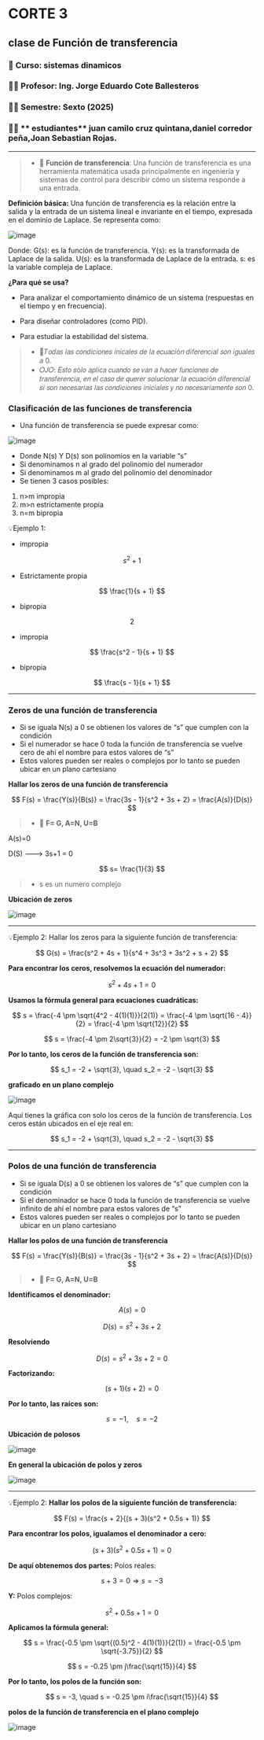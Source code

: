 # CORTE 3 
## clase de Función de transferencia
### 📅 **Curso:** sistemas dinamicos 
### 👨‍🏫 **Profesor:** Ing. Jorge Eduardo Cote Ballesteros
### 🧑‍🎓 **Semestre:** Sexto (2025)
### 🧑‍🎓 ** estudiantes** juan camilo cruz quintana,daniel corredor peña,Joan Sebastian Rojas.
------------------------------------------------------------------------
>* 🔑 **Función de transferencia**:
Una función de transferencia es una herramienta matemática usada principalmente en ingeniería y sistemas de control para describir cómo un sistema responde a una entrada.

**Definición básica:**
Una función de transferencia es la relación entre la salida y la entrada de un sistema lineal e invariante en el tiempo, expresada en el dominio de Laplace. Se representa como:

![image](https://github.com/user-attachments/assets/8c5ecb96-de0d-4918-81b1-d73b3a0ae806)

Donde:
G(s): es la función de transferencia.
Y(s): es la transformada de Laplace de la salida.
U(s): es la transformada de Laplace de la entrada.
s: es la variable compleja de Laplace.

**¿Para qué se usa?**
* Para analizar el comportamiento dinámico de un sistema (respuestas en el tiempo y en frecuencia).

* Para diseñar controladores (como PID).

* Para estudiar la estabilidad del sistema.

>* 🔑𝑇𝑜𝑑𝑎𝑠 𝑙𝑎𝑠 𝑐𝑜𝑛𝑑𝑖𝑐𝑖𝑜𝑛𝑒𝑠 𝑖𝑛𝑖𝑐𝑎𝑙𝑒𝑠 𝑑𝑒 𝑙𝑎 𝑒𝑐𝑢𝑎𝑐𝑖ó𝑛 𝑑𝑖𝑓𝑒𝑟𝑒𝑛𝑐𝑖𝑎𝑙 𝑠𝑜𝑛 𝑖𝑔𝑢𝑎𝑙𝑒𝑠 𝑎 0.
>* 𝑂𝐽𝑂: 𝐸𝑠𝑡𝑜 𝑠ó𝑙𝑜 𝑎𝑝𝑙𝑖𝑐𝑎 𝑐𝑢𝑎𝑛𝑑𝑜 𝑠𝑒 𝑣𝑎𝑛 𝑎 ℎ𝑎𝑐𝑒𝑟 𝑓𝑢𝑛𝑐𝑖𝑜𝑛𝑒𝑠 𝑑𝑒 𝑡𝑟𝑎𝑛𝑠𝑓𝑒𝑟𝑒𝑛𝑐𝑖𝑎, 𝑒𝑛 𝑒𝑙 𝑐𝑎𝑠𝑜 𝑑𝑒 𝑞𝑢𝑒𝑟𝑒𝑟 𝑠𝑜𝑙𝑢𝑐𝑖𝑜𝑛𝑎𝑟 𝑙𝑎 𝑒𝑐𝑢𝑎𝑐𝑖ó𝑛 𝑑𝑖𝑓𝑒𝑟𝑒𝑛𝑐𝑖𝑎𝑙 𝑠𝑖 𝑠𝑜𝑛 𝑛𝑒𝑐𝑒𝑠𝑎𝑟𝑖𝑎𝑠 𝑙𝑎𝑠 𝑐𝑜𝑛𝑑𝑖𝑐𝑖𝑜𝑛𝑒𝑠 𝑖𝑛𝑖𝑐𝑖𝑎𝑙𝑒𝑠 𝑦 𝑛𝑜 𝑛𝑒𝑐𝑒𝑠𝑎𝑟𝑖𝑎𝑚𝑒𝑛𝑡𝑒 𝑠𝑜𝑛 0.

### Clasificación de las funciones de transferencia

* Una función de transferencia se puede expresar como:

![image](https://github.com/user-attachments/assets/4bc7ee32-7dca-4667-b830-2ccd1bea86c4)

* Donde N(s) Y D(s) son polinomios en la variable “s”
* Si denominamos n al grado del polinomio del numerador
* Si denominamos m al grado del polinomio del denominador
* Se tienen 3 casos posibles:
1. n>m impropia
2. m>n estrictamente propia
3. n=m bipropia

💡Ejemplo 1:

* impropia
  
$$
s^2 + 1
$$

* Estrictamente propia
  
$$
\frac{1}{s + 1} 
$$

* bipropia
  
$$
2 
$$

* impropia
  
$$
\frac{s^2 - 1}{s + 1}
$$


* bipropia
  
$$
\frac{s - 1}{s + 1}
$$

---------------------

### Zeros de una función de transferencia

* Si se iguala N(s) a 0 se obtienen los valores de “s” que cumplen con la condición
* Si el numerador se hace 0 toda la función de
transferencia se vuelve cero de ahí el nombre para estos valores de “s”
* Estos valores pueden ser reales o complejos por lo tanto se pueden ubicar en un plano cartesiano

**Hallar los zeros de una función de transferencia** 

$$
F(s) = \frac{Y(s)}{B(s)} = \frac{3s - 1}{s^2 + 3s + 2} = \frac{A(s)}{D(s)} 
$$

>* 🔑 **F= G, A=N, U=B**

A(s)=0 

D(S) ---> 3s+1 = 0

$$
s= \frac{1}{3}
$$

>* s es un numero complejo

**Ubicación de zeros**

![image](https://github.com/user-attachments/assets/6edd122a-3adc-41f2-81f5-b0ff76af9640)

----------------------------------------

💡Ejemplo 2: Hallar los zeros para la siguiente función de transferencia:

$$
G(s) = \frac{s^2 + 4s + 1}{s^4 + 3s^3 + 3s^2 + s + 2}
$$

**Para encontrar los ceros, resolvemos la ecuación del numerador:**

$$
s^2 + 4s + 1 = 0
$$

**Usamos la fórmula general para ecuaciones cuadráticas:**

$$
s = \frac{-4 \pm \sqrt{4^2 - 4(1)(1)}}{2(1)} = \frac{-4 \pm \sqrt{16 - 4}}{2} = \frac{-4 \pm \sqrt{12}}{2}
$$

$$
s = \frac{-4 \pm 2\sqrt{3}}{2} = -2 \pm \sqrt{3}
$$

**Por lo tanto, los ceros de la función de transferencia son:**

$$
s_1 = -2 + \sqrt{3}, \quad s_2 = -2 - \sqrt{3}
$$

**graficado en un plano complejo**

![image](https://github.com/user-attachments/assets/225f32b8-3dcc-4ebd-8d6c-63aae630077b)

Aquí tienes la gráfica con solo los ceros de la función de transferencia. Los ceros están ubicados en el eje real en:

$$
s_1 = -2 + \sqrt{3}, \quad s_2 = -2 - \sqrt{3}
$$

-----------------------------------------------------------------------

### Polos de una función de transferencia

* Si se iguala D(s) a 0 se obtienen los valores de “s” que cumplen con la condición
* Si el denominador se hace 0 toda la función de transferencia se vuelve infinito de ahí el nombre para estos valores de “s”
* Estos valores pueden ser reales o complejos por lo tanto se pueden ubicar en un plano cartesiano

**Hallar los polos de una función de transferencia**

$$
F(s) = \frac{Y(s)}{B(s)} = \frac{3s - 1}{s^2 + 3s + 2} = \frac{A(s)}{D(s)} 
$$

>* 🔑 **F= G, A=N, U=B**

**Identificamos el denominador:**

$$
A(s)= 0
$$

$$
D(s) = s^2 + 3s + 2
$$

**Resolviendo**

$$
D(s) = s^2 + 3s + 2 = 0 
$$

**Factorizando:**

$$
(s + 1)(s + 2) = 0
$$

**Por lo tanto, las raíces son:**

$$
s = -1, \quad s = -2
$$

**Ubicación de polosos**

![image](https://github.com/user-attachments/assets/2d626915-61ff-40da-9ef7-65506f465dd5)


**En general la ubicación de polos y zeros**

![image](https://github.com/user-attachments/assets/3eaddcdf-2a4c-4aa1-a8ed-b41a497badbe)


----------------------------------------

💡Ejemplo 2:
**Hallar los polos de la siguiente función de transferencia:**

$$
F(s) = \frac{s + 2}{(s + 3)(s^2 + 0.5s + 1)}
$$

**Para encontrar los polos, igualamos el denominador a cero:**

$$
(s + 3)(s^2 + 0.5s + 1) = 0
$$

**De aquí obtenemos dos partes:**
Polos reales:

$$
s + 3 = 0 \Rightarrow s = -3
$$

**Y:**
Polos complejos:

$$
s^2 + 0.5s + 1 = 0
$$

**Aplicamos la fórmula general:**

$$
s = \frac{-0.5 \pm \sqrt{(0.5)^2 - 4(1)(1)}}{2(1)} = \frac{-0.5 \pm \sqrt{-3.75}}{2}
$$

$$
s = -0.25 \pm j\frac{\sqrt{15}}{4}
$$

**Por lo tanto, los polos de la función son:**

$$
s = -3, \quad s = -0.25 \pm i\frac{\sqrt{15}}{4}
$$

**polos de la función de transferencia en el plano complejo**

![image](https://github.com/user-attachments/assets/9dc0a3b6-6bab-4fe7-9aa0-ffe7635d4317)





